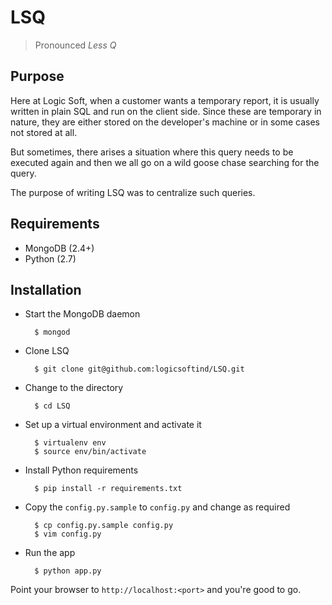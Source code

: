 # LSQ
> Pronounced _Less Q_

## Purpose

Here at Logic Soft, when a customer wants a temporary report, it is usually
written in plain SQL and run on the client side. Since these are temporary in
nature, they are either stored on the developer's machine or in some cases
not stored at all. 

But sometimes, there arises a situation where this query needs to be executed
again and then we all go on a wild goose chase searching for the query. 

The purpose of writing LSQ was to centralize such queries.

## Requirements

- MongoDB (2.4+)
- Python (2.7)

## Installation 

- Start the MongoDB daemon 

        $ mongod 

- Clone LSQ

        $ git clone git@github.com:logicsoftind/LSQ.git

- Change to the directory

        $ cd LSQ

- Set up a virtual environment and activate it

        $ virtualenv env
        $ source env/bin/activate

- Install Python requirements

        $ pip install -r requirements.txt

- Copy the `config.py.sample` to `config.py` and change as required

        $ cp config.py.sample config.py
        $ vim config.py

- Run the app

        $ python app.py

Point your browser to `http://localhost:<port>` and you're good
to go.
